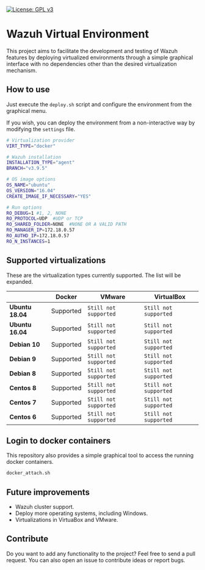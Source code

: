 [![License: GPL v3](https://img.shields.io/badge/License-GPLv3-blue.svg)](https://www.gnu.org/licenses/gpl-3.0)

# Wazuh Virtual Environment

This project aims to facilitate the development and testing of Wazuh features by deploying virtualized environments through a simple graphical interface with no dependencies other than the desired virtualization mechanism.

## How to use

Just execute the `deploy.sh` script and configure the environment from the graphical menu.


If you wish, you can deploy the environment from a non-interactive way by modifying the `settings` file.

``` BASH
# Virtualization provider
VIRT_TYPE="docker"

# Wazuh installation
INSTALLATION_TYPE="agent"
BRANCH="v3.9.5"

# OS image options
OS_NAME="ubuntu"
OS_VERSION="16.04"
CREATE_IMAGE_IF_NECESSARY="YES"

# Run options
RO_DEBUG=1 #1, 2, NONE
RO_PROTOCOL=UDP  #UDP or TCP
RO_SHARED_FOLDER=NONE  #NONE OR A VALID PATH
RO_MANAGER_IP=172.18.0.57
RO_AUTHD_IP=172.18.0.57
RO_N_INSTANCES=1
```

## Supported virtualizations

These are the virtualization types currently supported. The list will be expanded.

|| Docker | VMware | VirtualBox |
|-|-|-|-|
**Ubuntu 18.04** | Supported | `Still not supported` | `Still not supported` |
**Ubuntu 16.04** | Supported | `Still not supported` | `Still not supported` |
**Debian 10** | Supported | `Still not supported` | `Still not supported` |
**Debian 9** | Supported | `Still not supported` | `Still not supported` |
**Debian 8** | Supported | `Still not supported` | `Still not supported` |
**Centos 8** | Supported | `Still not supported` | `Still not supported` |
**Centos 7** | Supported | `Still not supported` | `Still not supported` |
**Centos 6** | Supported | `Still not supported` | `Still not supported` |

## Login to docker containers

This repository also provides a simple graphical tool to access the running docker containers.

``` BASH
docker_attach.sh
```

## Future improvements

- Wazuh cluster support.
- Deploy more operating systems, including Windows.
- Virtualizations in VirtuaBox and VMware.

## Contribute

Do you want to add any functionality to the project? Feel free to send a pull request. You can also open an issue to contribute ideas or report bugs.
